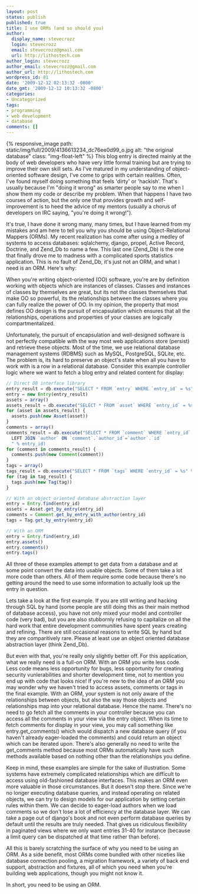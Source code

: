 ```yaml
---
layout: post
status: publish
published: true
title: I use ORMs (and so should you)
author:
  display_name: stevecrozz
  login: stevecrozz
  email: stevecrozz@gmail.com
  url: http://lithostech.com
author_login: stevecrozz
author_email: stevecrozz@gmail.com
author_url: http://lithostech.com
wordpress_id: 81
date: '2009-12-12 02:13:32 -0800'
date_gmt: '2009-12-12 10:13:32 -0800'
categories:
- Uncategorized
tags:
- programming
- web development
- database
comments: []
---
```

{% responsive_image path:
static/img/full/2009/4136613234_dc76ee0d99_o.jpg alt: "the original
database" class: "img-float-left" %} This blog entry is directed mainly
at the body of web developers who have very little formal training but
are trying to improve their own skill sets. As I've matured in my
understanding of object-oriented software design, I've come to grips
with certain realities. Often, I've found myself doing something that
feels 'dirty' or 'hackish'. That's usually because I'm "doing it wrong"
as smarter people say to me when I show them my code or describe my
problem. When that happens I have two courses of action, but the only
one that provides growth and self-improvement is to heed the advice of
my mentors (usually a chorus of developers on IRC saying, "you're doing
it wrong!").

<!--more-->

It's true, I have done it wrong many, many times, but I have learned
from my mistakes and am here to tell you why you should be using
Object-Relational Mappers (ORMs). My recent realization has come after
using a medley of systems to access databases: sqlalchemy, django,
propel, Active Record, Doctrine, and Zend_Db to name a few. This last
one (Zend_Db) is the one that finally drove me to madness with a
complicated sports statistics application. This is no fault of Zend_Db,
it's just not an ORM, and what I need is an ORM. Here's why:

When you're writing object-oriented (OO) software, you're are by
definition working with objects which are instances of classes. Classes
and instances of classes by themselves are great, but its not the
classes themselves that make OO so powerful, its the relationships
between the classes where you can fully realize the power of OO. In my
opinion, the property that most defines OO design is the pursuit of
encapsulation which ensures that all the relationships, operations and
properties of your classes are logically compartmentalized.

Unfortunately, the pursuit of encapsulation and well-designed software
is not perfectly compatible with the way most web applications store
(persist) and retrieve these objects. Most of the time, we use
relational database management systems (RDBMS) such as MySQL,
PostgreSQL, SQLite, etc. The problem is, its hard to preserve an
object's state when all you have to work with is a row in a relational
database. Consider this example controller logic where we want to fetch
a blog entry and related content for display:

~~~ javascript
// Direct DB interface library
entry_result = db.execute("SELECT * FROM `entry` WHERE `entry_id` = %s" % entry_id).first()
entry = new Entry(entry_result)
assets = array()
assets_result = db.execute("SELECT * FROM `asset` WHERE `entry_id` = %s" % entry_id)
for (asset in assets_result) {
  assets.push(new Asset(asset))
}
comments = array()
comments_result = db.execute("SELECT * FROM `comment` WHERE `entry_id` = %s
  LEFT JOIN `author` ON `comment`.`author_id`=`author`.`id`
  " % entry_id)
for (comment in comments_result) {
  comments.push(new Comment(comment))
}
tags = array()
tags_result = db.execute("SELECT * FROM `tags` WHERE `entry_id` = %s" % entry_id)
for (tag in tag_result) {
  tags.push(new Tag(tag))
}
~~~

~~~ javascript
// With an object oriented database abstraction layer
entry = Entry.find(entry_id)
assets = Asset.get_by_entry(entry_id)
comments = Comment.get_by_entry_with_author(entry_id)
tags = Tag.get_by_entry(entry_id)
~~~

~~~ javascript
// With an ORM
entry = Entry.find(entry_id)
entry.assets()
entry.comments()
entry.tags()
~~~

All three of these examples attempt to get data from a database and at
some point convert the data into usable objects. Some of them take a lot
more code than others. All of them require some code because there's no
getting around the need to use some information to actually look up the
entry in question.

Lets take a look at the first example. If you are still writing and
hacking through SQL by hand (some people are still doing this as their
main method of database access), you have not only mixed your model and
controller code (very bad), but you are also stubbornly refusing to
capitalize on all the hard work that entire development communities have
spent years creating and refining. There are still occasional reasons to
write SQL by hand but they are comparitively rare. Please at least use
an object oriented database abstraction layer (think Zend_Db).

But even with that, you're really only slightly better off. For this
application, what we really need is a full-on ORM. With an ORM you write
less code. Less code means less opportunity for bugs, less opportunity
for creating security vunlerabilities and shorter development time, not
to mention you end up with code that looks nice! If you're new to the
idea of an ORM you may wonder why we haven't tried to access assets,
comments or tags in the final example. With an ORM, your system is not
only aware of the relationships between objects, but also the way those
objects and relationships map into your relational database. Hence the
name. There's no need to go fetch all the comments in your controller
because you can access all the comments in your view via the entry
object. When its time to fetch comments for display in your view, you
may call something like entry.get_comments() which would dispatch a new
database query (if you haven't already eager-loaded the comments) and
could return an object which can be iterated upon. There's also
generally no need to write the get_comments method because most ORMs
automatically have such methods available based on nothing other than
the relationships you define.

Keep in mind, these examples are simple for the sake of illustration.
Some systems have extremely complicated relationships which are
difficult to access using old-fashioned database interfaces. This makes
an ORM even more valuable in those circumstances. But it doesn't stop
there. Since we're no longer executing database queries, and instead
operating on related objects, we can try to design models for our
application by setting certain rules within them. We can decide to
eager-load authors when we load comments so we don't lose a lot of
efficiency at the database layer. We can take a page out of django's
book and not even perform database queries by default until the results
are truly needed. That gives us ridiculous flexibility in paginated
views where we only want entries 31-40 for instance (because a limit
query can be dispatched at that time rather than before).

All this is barely scratching the surface of why you need to be using an
ORM. As a side benefit, most ORMs come bundled with other niceties like
database connection pooling, a migration framework, a variety of back
end support, abstraction and fixtures, all of which you need when you're
building web applications, though you might not know it.

In short, you need to be using an ORM.
